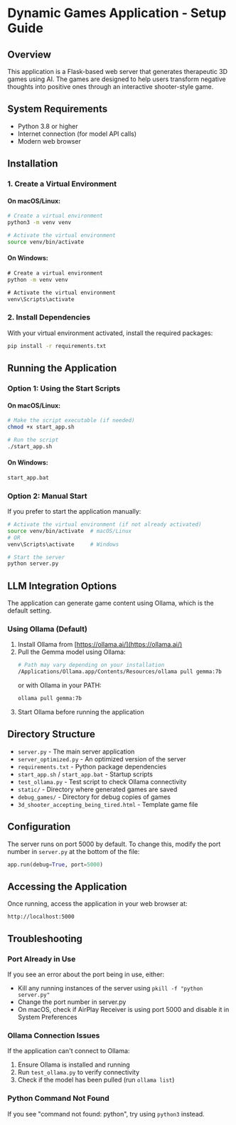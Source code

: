 # Dynamic Games Application - Setup Guide

## Overview
This application is a Flask-based web server that generates therapeutic 3D games using AI. The games are designed to help users transform negative thoughts into positive ones through an interactive shooter-style game.

## System Requirements
- Python 3.8 or higher
- Internet connection (for model API calls)
- Modern web browser

## Installation

### 1. Create a Virtual Environment

#### On macOS/Linux:
```bash
# Create a virtual environment
python3 -m venv venv

# Activate the virtual environment
source venv/bin/activate
```

#### On Windows:
```cmd
# Create a virtual environment
python -m venv venv

# Activate the virtual environment
venv\Scripts\activate
```

### 2. Install Dependencies
With your virtual environment activated, install the required packages:

```bash
pip install -r requirements.txt
```

## Running the Application

### Option 1: Using the Start Scripts

#### On macOS/Linux:
```bash
# Make the script executable (if needed)
chmod +x start_app.sh

# Run the script
./start_app.sh
```

#### On Windows:
```cmd
start_app.bat
```

### Option 2: Manual Start
If you prefer to start the application manually:

```bash
# Activate the virtual environment (if not already activated)
source venv/bin/activate  # macOS/Linux
# OR
venv\Scripts\activate     # Windows

# Start the server
python server.py
```

## LLM Integration Options

The application can generate game content using Ollama, which is the default setting.

### Using Ollama (Default)
1. Install Ollama from [https://ollama.ai/](https://ollama.ai/)
2. Pull the Gemma model using Ollama:
   ```bash
   # Path may vary depending on your installation
   /Applications/Ollama.app/Contents/Resources/ollama pull gemma:7b
   ```
   or with Ollama in your PATH:
   ```bash
   ollama pull gemma:7b
   ```
3. Start Ollama before running the application

## Directory Structure
- `server.py` - The main server application
- `server_optimized.py` - An optimized version of the server
- `requirements.txt` - Python package dependencies
- `start_app.sh` / `start_app.bat` - Startup scripts
- `test_ollama.py` - Test script to check Ollama connectivity
- `static/` - Directory where generated games are saved
- `debug_games/` - Directory for debug copies of games
- `3d_shooter_accepting_being_tired.html` - Template game file

## Configuration
The server runs on port 5000 by default. To change this, modify the port number in `server.py` at the bottom of the file:

```python
app.run(debug=True, port=5000)
```

## Accessing the Application
Once running, access the application in your web browser at:
```
http://localhost:5000
```

## Troubleshooting

### Port Already in Use
If you see an error about the port being in use, either:
- Kill any running instances of the server using `pkill -f "python server.py"`
- Change the port number in server.py
- On macOS, check if AirPlay Receiver is using port 5000 and disable it in System Preferences

### Ollama Connection Issues
If the application can't connect to Ollama:
1. Ensure Ollama is installed and running
2. Run `test_ollama.py` to verify connectivity
3. Check if the model has been pulled (run `ollama list`)

### Python Command Not Found
If you see "command not found: python", try using `python3` instead. 
